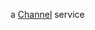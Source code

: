 a [Channel](https://developers.line.biz/en/docs/line-developers-console/overview/#channel) service 
